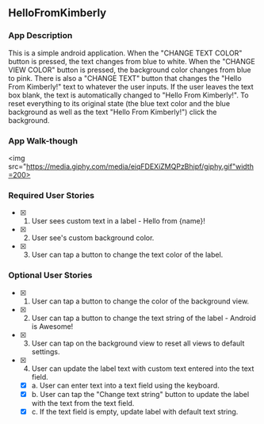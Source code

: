 ## HelloFromKimberly

### App Description
This is a simple android application. When the "CHANGE TEXT COLOR" button is pressed, the text changes from blue to white. When the "CHANGE VIEW COLOR" button is pressed, the background color changes from blue to pink. There is also a "CHANGE TEXT" button that changes the "Hello From Kimberly!" text to whatever the user inputs. If the user leaves the text box blank, the text is automatically changed to "Hello From Kimberly!". To reset everything to its original state (the blue text color and the blue background as well as the text "Hello From Kimberly!") click the background. 
### App Walk-though
<img src="https://media.giphy.com/media/eiqFDEXiZMQPzBhipf/giphy.gif"width=200><br>
### Required User Stories
- [x] 1. User sees custom text in a label - Hello from {name}!
- [x] 2. User see's custom background color.
- [x] 3. User can tap a button to change the text color of the label.

### Optional User Stories
- [x] 1. User can tap a button to change the color of the background view.  
- [x] 2. User can tap a button to change the text string of the label - Android is Awesome!  
- [x] 3. User can tap on the background view to reset all views to default settings.  
- [x] 4. User can update the label text with custom text entered into the text field.  
   - [x] a. User can enter text into a text field using the keyboard.  
   - [x] b. User can tap the "Change text string" button to update the label with the text from the text field.  
   - [x] c. If the text field is empty, update label with default text string.  
